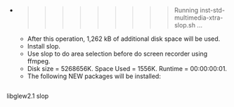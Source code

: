 * >>>>>>>>> Running inst-std-multimedia-xtra-slop.sh ...
  * After this operation, 1,262 kB of additional disk space will be used.
  * Install slop.
  * Use slop to do area selection before do screen recorder using ffmpeg.
  * Disk size = 5268656K. Space Used = 1556K. Runtime = 00:00:00:01.
  * The following NEW packages will be installed:
  ```bash
libglew2.1 slop
  ```
